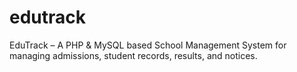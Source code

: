 # edutrack
EduTrack – A PHP &amp; MySQL based School Management System for managing admissions, student records, results, and notices.
